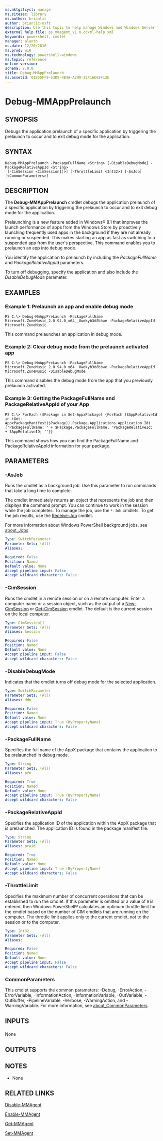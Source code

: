 ```yaml
---
ms.mktglfcycl: manage
ms.sitesec: library
ms.author: brianlic
author: brianlic-msft
description: Use this topic to help manage Windows and Windows Server technologies with Windows PowerShell.
external help file: ps_mmagent_v1.0.cdxml-help.xml
keywords: powershell, cmdlet
manager: alanth
ms.date: 12/20/2016
ms.prod: w10
ms.technology: powershell-windows
ms.topic: reference
online version: 
schema: 2.0.0
title: Debug-MMAppPrelaunch
ms.assetid: 01B55FF9-63D9-4B4A-A249-3EF16E68F12E
---
```


# Debug-MMAppPrelaunch

## SYNOPSIS
Debugs the application prelaunch of a specific application by triggering the prelaunch to occur and to exit debug mode for the application.

## SYNTAX

```
Debug-MMAppPrelaunch -PackageFullName <String> [-DisableDebugMode] -PackageRelativeAppId <String>
 [-CimSession <CimSession[]>] [-ThrottleLimit <Int32>] [-AsJob] [<CommonParameters>]
```

## DESCRIPTION
The **Debug-MMAppPrelaunch** cmdlet debugs the application prelaunch of a specific application by triggering the prelaunch to occur and to exit debug mode for the application.

Prelaunching is a new feature added in Windows® 8.1 that improves the launch performance of apps from the Windows Store by proactively launching frequently used apps in the background if they are not already running or suspended.
This makes starting an app as fast as switching to a suspended app from the user's perspective.
This command enables you to prelaunch an app into debug mode.

You identify the application to prelaunch by including the *PackageFullName* and *PackageRelativeAppId* parameters.

To turn off debugging, specify the application and also include the *DisableDebugMode* parameter.

## EXAMPLES

### Example 1: Prelaunch an app and enable debug mode
```
PS C:\> Debug-MmAppPreLaunch -PackageFullName Microsoft.ZuneMusic_2.0.94.0_x64__8wekyb3d8bbwe -PackageRelativeAppId Microsoft.ZuneMusic
```

This command prelaunches an application in debug mode.

### Example 2: Clear debug mode from the prelaunch activated app
```
PS C:\> Debug-MmAppPreLaunch -PackageFullName Microsoft.ZuneMusic_2.0.94.0_x64__8wekyb3d8bbwe -PackageRelativeAppId Microsoft.ZuneMusic -DisableDebugMode
```

This command disables the debug mode from the app that you previously prelaunch activated.

### Example 3: Getting the PackageFullName and PackageRelativeAppId of your App
```
PS C:\> ForEach ($Package in Get-AppxPackage) {ForEach ($AppRelativeId in (Get-AppxPackageManifest($Package)).Package.Applications.Application.Id) {'PackageFullName: ' + $Package.PackageFullName; 'PackageRelativeId: ' + $AppRelativeID; ''}}
```

This command shows how you can find the PackageFullName and PackageRelativeAppId information for your package.

## PARAMETERS

### -AsJob
Runs the cmdlet as a background job. Use this parameter to run commands that take a long time to complete. 

The cmdlet immediately returns an object that represents the job and then displays the command prompt. 
You can continue to work in the session while the job completes. 
To manage the job, use the `*-Job` cmdlets. 
To get the job results, use the [Receive-Job](http://go.microsoft.com/fwlink/?LinkID=113372) cmdlet. 

For more information about Windows PowerShell background jobs, see [about_Jobs](http://go.microsoft.com/fwlink/?LinkID=113251).

```yaml
Type: SwitchParameter
Parameter Sets: (All)
Aliases: 

Required: False
Position: Named
Default value: None
Accept pipeline input: False
Accept wildcard characters: False
```

### -CimSession
Runs the cmdlet in a remote session or on a remote computer.
Enter a computer name or a session object, such as the output of a [New-CimSession](http://go.microsoft.com/fwlink/p/?LinkId=227967) or [Get-CimSession](http://go.microsoft.com/fwlink/p/?LinkId=227966) cmdlet.
The default is the current session on the local computer.

```yaml
Type: CimSession[]
Parameter Sets: (All)
Aliases: Session

Required: False
Position: Named
Default value: None
Accept pipeline input: False
Accept wildcard characters: False
```

### -DisableDebugMode
Indicates that the cmdlet turns off debug mode for the selected application.

```yaml
Type: SwitchParameter
Parameter Sets: (All)
Aliases: ddm

Required: False
Position: Named
Default value: None
Accept pipeline input: True (ByPropertyName)
Accept wildcard characters: False
```

### -PackageFullName
Specifies the full name of the AppX package that contains the application to be prelaunched in debug mode.

```yaml
Type: String
Parameter Sets: (All)
Aliases: pfn

Required: True
Position: Named
Default value: None
Accept pipeline input: True (ByPropertyName)
Accept wildcard characters: False
```

### -PackageRelativeAppId
Specifies the application ID of the application within the AppX package that is prelaunched.
The application ID is found in the package manifest file.

```yaml
Type: String
Parameter Sets: (All)
Aliases: praid

Required: True
Position: Named
Default value: None
Accept pipeline input: True (ByPropertyName)
Accept wildcard characters: False
```

### -ThrottleLimit
Specifies the maximum number of concurrent operations that can be established to run the cmdlet.
If this parameter is omitted or a value of `0` is entered, then Windows PowerShell® calculates an optimum throttle limit for the cmdlet based on the number of CIM cmdlets that are running on the computer.
The throttle limit applies only to the current cmdlet, not to the session or to the computer.

```yaml
Type: Int32
Parameter Sets: (All)
Aliases: 

Required: False
Position: Named
Default value: None
Accept pipeline input: False
Accept wildcard characters: False
```

### CommonParameters
This cmdlet supports the common parameters: -Debug, -ErrorAction, -ErrorVariable, -InformationAction, -InformationVariable, -OutVariable, -OutBuffer, -PipelineVariable, -Verbose, -WarningAction, and -WarningVariable. For more information, see [about_CommonParameters](http://go.microsoft.com/fwlink/?LinkID=113216).

## INPUTS

###  
None

## OUTPUTS

## NOTES
* None

## RELATED LINKS

[Disable-MMAgent](./Disable-MMAgent.md)

[Enable-MMAgent](./Enable-MMAgent.md)

[Get-MMAgent](./Get-MMAgent.md)

[Set-MMAgent](./Set-MMAgent.md)

